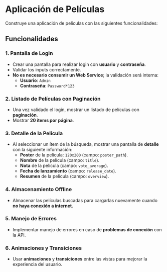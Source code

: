 # Aplicación de Películas

Construye una aplicación de películas con las siguientes funcionalidades:

## Funcionalidades

### 1. Pantalla de Login
- Crear una pantalla para realizar login con **usuario** y **contraseña**.
- Validar los inputs correctamente.
- **No es necesario consumir un Web Service**; la validación será interna:
    - **Usuario**: `Admin`
    - **Contraseña**: `Password*123`

### 2. Listado de Películas con Paginación
- Una vez validado el login, mostrar un listado de películas con **paginación**.
- Mostrar **20 ítems por página**.

### 3. Detalle de la Película
- Al seleccionar un ítem de la búsqueda, mostrar una pantalla de **detalle** con la siguiente información:
    - **Poster** de la película: `120x200` (campo: `poster_path`).
    - **Nombre** de la película (campo: `title`).
    - **Nota** de la película (campo: `vote_average`).
    - **Fecha de lanzamiento** (campo: `release_date`).
    - **Resumen** de la película (campo: `overview`).

### 4. Almacenamiento Offline
- Almacenar las películas buscadas para cargarlas nuevamente cuando **no haya conexión a internet**.

### 5. Manejo de Errores
- Implementar manejo de errores en caso de **problemas de conexión** con la API.

### 6. Animaciones y Transiciones
- Usar **animaciones** y **transiciones** entre las vistas para mejorar la experiencia del usuario.
